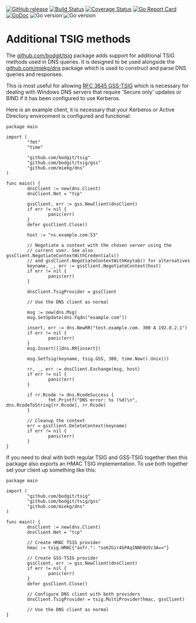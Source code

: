 [![GitHub release](https://img.shields.io/github/v/release/bodgit/tsig)](https://github.com/bodgit/tsig/releases)
[![Build Status](https://img.shields.io/github/workflow/status/bodgit/tsig/build)](https://github.com/bodgit/tsig/actions?query=workflow%3Abuild)
[![Coverage Status](https://coveralls.io/repos/github/bodgit/tsig/badge.svg?branch=master)](https://coveralls.io/github/bodgit/tsig?branch=master)
[![Go Report Card](https://goreportcard.com/badge/github.com/bodgit/tsig)](https://goreportcard.com/report/github.com/bodgit/tsig)
[![GoDoc](https://godoc.org/github.com/bodgit/tsig?status.svg)](https://godoc.org/github.com/bodgit/tsig)
![Go version](https://img.shields.io/badge/Go-1.15-brightgreen.svg)
![Go version](https://img.shields.io/badge/Go-1.14-brightgreen.svg)

# Additional TSIG methods

The [github.com/bodgit/tsig](https://godoc.org/github.com/bodgit/tsig) package
adds support for additional TSIG methods used in DNS queries. It is designed
to be used alongside the [github.com/miekg/dns](https://github.com/miekg/dns)
package which is used to construct and parse DNS queries and responses.

This is most useful for allowing
[RFC 3645 GSS-TSIG](https://www.ietf.org/rfc/rfc3645.txt) which is necessary
for dealing with Windows DNS servers that require 'Secure only' updates or
BIND if it has been configured to use Kerberos.

Here is an example client, it is necessary that your Kerberos or Active
Directory environment is configured and functional:

```golang
package main

import (
        "fmt"
        "time"

        "github.com/bodgit/tsig"
        "github.com/bodgit/tsig/gss"
        "github.com/miekg/dns"
)

func main() {
        dnsClient := new(dns.Client)
        dnsClient.Net = "tcp"

        gssClient, err := gss.NewClient(dnsClient)
        if err != nil {
                panic(err)
        }
        defer gssClient.Close()

        host := "ns.example.com:53"

        // Negotiate a context with the chosen server using the
        // current user. See also gssClient.NegotiateContextWithCredentials()
        // and gssClient.NegotiateContextWithKeytab() for alternatives
        keyname, _, err := gssClient.NegotiateContext(host)
        if err != nil {
                panic(err)
        }

        dnsClient.TsigProvider = gssClient

        // Use the DNS client as normal

        msg := new(dns.Msg)
        msg.SetUpdate(dns.Fqdn("example.com"))

        insert, err := dns.NewRR("test.example.com. 300 A 192.0.2.1")
        if err != nil {
                panic(err)
        }
        msg.Insert([]dns.RR{insert})

        msg.SetTsig(keyname, tsig.GSS, 300, time.Now().Unix())

        rr, _, err := dnsClient.Exchange(msg, host)
        if err != nil {
                panic(err)
        }

        if rr.Rcode != dns.RcodeSuccess {
                fmt.Printf("DNS error: %s (%d)\n", dns.RcodeToString[rr.Rcode], rr.Rcode)
        }

        // Cleanup the context
        err = gssClient.DeleteContext(keyname)
        if err != nil {
                panic(err)
        }
}
```

If you need to deal with both regular TSIG and GSS-TSIG together then this
package also exports an HMAC TSIG implementation. To use both together set
your client up something like this:

```golang
package main

import (
        "github.com/bodgit/tsig"
        "github.com/bodgit/tsig/gss"
        "github.com/miekg/dns"
)

func main() {
        dnsClient := new(dns.Client)
        dnsClient.Net = "tcp"

        // Create HMAC TSIG provider
        hmac := tsig.HMAC{"axfr.": "so6ZGir4GPAqINNh9U5c3A=="}

        // Create GSS-TSIG provider
        gssClient, err := gss.NewClient(dnsClient)
        if err != nil {
                panic(err)
        }
        defer gssClient.Close()

        // Configure DNS client with both providers
        dnsClient.TsigProvider = tsig.MultiProvider(hmac, gssClient)

        // Use the DNS client as normal
}
```
